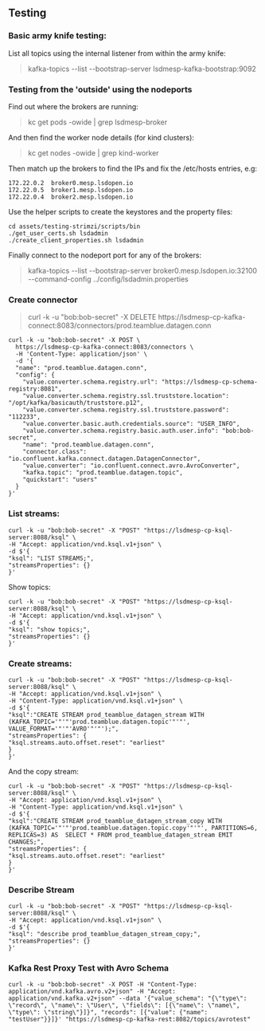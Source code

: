 ## Testing

### Basic army knife testing:

List all topics using the internal listener from within the army knife:

> kafka-topics --list --bootstrap-server lsdmesp-kafka-bootstrap:9092

### Testing from the 'outside' using the nodeports

Find out where the brokers are running:

> kc get pods -owide | grep lsdmesp-broker

And then find the worker node details (for kind clusters):

> kc get nodes -owide | grep kind-worker

Then match up the brokers to find the IPs and fix the /etc/hosts entries, e.g:

```
172.22.0.2  broker0.mesp.lsdopen.io
172.22.0.5  broker1.mesp.lsdopen.io
172.22.0.4  broker2.mesp.lsdopen.io
```

Use the helper scripts to create the keystores and the property files:

```
cd assets/testing-strimzi/scripts/bin
./get_user_certs.sh lsdadmin
./create_client_properties.sh lsdadmin
```

Finally connect to the nodeport port for any of the brokers:

> kafka-topics --list --bootstrap-server broker0.mesp.lsdopen.io:32100 --command-config ../config/lsdadmin.properties

### Create connector

> curl -k -u "bob:bob-secret" -X DELETE https://lsdmesp-cp-kafka-connect:8083/connectors/prod.teamblue.datagen.conn

```
curl -k -u "bob:bob-secret" -X POST \
  https://lsdmesp-cp-kafka-connect:8083/connectors \
  -H 'Content-Type: application/json' \
  -d '{
  "name": "prod.teamblue.datagen.conn",
  "config": {
    "value.converter.schema.registry.url": "https://lsdmesp-cp-schema-registry:8081",
    "value.converter.schema.registry.ssl.truststore.location": "/opt/kafka/basicauth/truststore.p12",
    "value.converter.schema.registry.ssl.truststore.password": "112233",
    "value.converter.basic.auth.credentials.source": "USER_INFO",
    "value.converter.schema.registry.basic.auth.user.info": "bob:bob-secret",
    "name": "prod.teamblue.datagen.conn",
    "connector.class": "io.confluent.kafka.connect.datagen.DatagenConnector",
    "value.converter": "io.confluent.connect.avro.AvroConverter",
    "kafka.topic": "prod.teamblue.datagen.topic",
    "quickstart": "users"
  }
}'
```

### List streams:

```
curl -k -u "bob:bob-secret" -X "POST" "https://lsdmesp-cp-ksql-server:8088/ksql" \
-H "Accept: application/vnd.ksql.v1+json" \
-d $'{
"ksql": "LIST STREAMS;",
"streamsProperties": {}
}'
```

Show topics:

```
curl -k -u "bob:bob-secret" -X "POST" "https://lsdmesp-cp-ksql-server:8088/ksql" \
-H "Accept: application/vnd.ksql.v1+json" \
-d $'{
"ksql": "show topics;",
"streamsProperties": {}
}'
```

### Create streams:

```
curl -k -u "bob:bob-secret" -X "POST" "https://lsdmesp-cp-ksql-server:8088/ksql" \
-H "Accept: application/vnd.ksql.v1+json" \
-H "Content-Type: application/vnd.ksql.v1+json" \
-d $'{
"ksql":"CREATE STREAM prod_teamblue_datagen_stream WITH (KAFKA_TOPIC='"'"'prod.teamblue.datagen.topic'"'"', VALUE_FORMAT='"'"'AVRO'"'"');",
"streamsProperties": {
"ksql.streams.auto.offset.reset": "earliest"
}
}'
```

And the copy stream:

```
curl -k -u "bob:bob-secret" -X "POST" "https://lsdmesp-cp-ksql-server:8088/ksql" \
-H "Accept: application/vnd.ksql.v1+json" \
-H "Content-Type: application/vnd.ksql.v1+json" \
-d $'{
"ksql":"CREATE STREAM prod_teamblue_datagen_stream_copy WITH (KAFKA_TOPIC='"'"'prod.teamblue.datagen.topic.copy'"'"', PARTITIONS=6, REPLICAS=3) AS  SELECT * FROM prod_teamblue_datagen_stream EMIT CHANGES;",
"streamsProperties": {
"ksql.streams.auto.offset.reset": "earliest"
}
}'
```

### Describe Stream

```
curl -k -u "bob:bob-secret" -X "POST" "https://lsdmesp-cp-ksql-server:8088/ksql" \
-H "Accept: application/vnd.ksql.v1+json" \
-d $'{
"ksql": "describe prod_teamblue_datagen_stream_copy;",
"streamsProperties": {}
}'
```


### Kafka Rest Proxy Test with Avro Schema

```
curl -k -u "bob:bob-secret" -X POST -H "Content-Type: application/vnd.kafka.avro.v2+json" -H "Accept: application/vnd.kafka.v2+json" --data '{"value_schema": "{\"type\": \"record\", \"name\": \"User\", \"fields\": [{\"name\": \"name\", \"type\": \"string\"}]}", "records": [{"value": {"name": "testUser"}}]}' "https://lsdmesp-cp-kafka-rest:8082/topics/avrotest"
```
